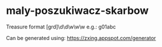 # maly-poszukiwacz-skarbow

Treasure format [grd]\d\d\w\w\w
e.g.: g01abc

Can be generated using: https://zxing.appspot.com/generator